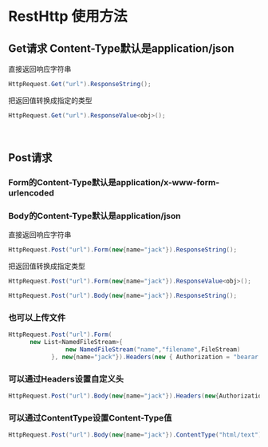 # RestHttp 使用方法

## Get请求 Content-Type默认是application/json

直接返回响应字符串
```csharp
HttpRequest.Get("url").ResponseString();
```

把返回值转换成指定的类型
```csharp
HttpRequest.Get("url").ResponseValue<obj>();
```
  
## Post请求 
### Form的Content-Type默认是application/x-www-form-urlencoded
### Body的Content-Type默认是application/json

直接返回响应字符串
```csharp
HttpRequest.Post("url").Form(new{name="jack"}).ResponseString();
```
把返回值转换成指定类型
```csharp
HttpRequest.Post("url").Form(new{name="jack"}).ResponseValue<obj>();

HttpRequest.Post("url").Body(new{name="jack"}).ResponseString();
```
### 也可以上传文件
```csharp
HttpRequest.Post("url").Form(
      new List<NamedFileStream>{
				new NamedFileStream("name","filename",FileStream)
			}, new{name="jack"}).Headers(new { Authorization = "bearar dsafadsfasf" }).ResponseValue<string>();
```

### 可以通过Headers设置自定义头
```csharp
HttpRequest.Post("url").Body(new{name="jack"}).Headers(new{Authorization = "Bearar token"}).ResponseString();
```

### 可以通过ContentType设置Content-Type值
```csharp
HttpRequest.Post("url").Body(new{name="jack"}).ContentType("html/text").ResponseString();
```
